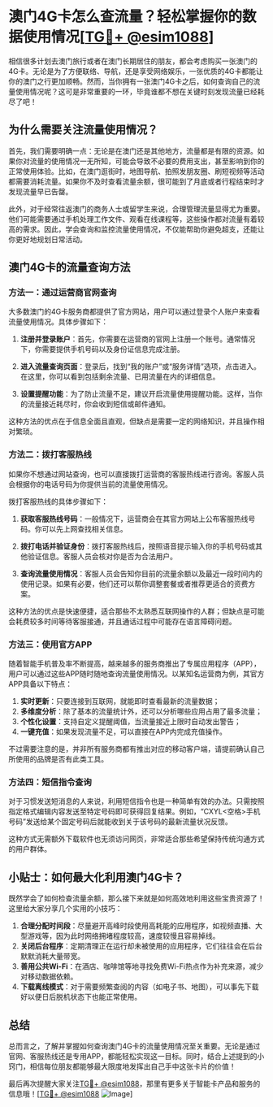 # 澳门4G卡怎么查流量？轻松掌握你的数据使用情况[[TG💪+ @esim1088](https://t.me/s/esim1088)]

相信很多计划去澳门旅行或者在澳门长期居住的朋友，都会考虑购买一张澳门的4G卡。无论是为了方便联络、导航，还是享受网络娱乐，一张优质的4G卡都能让你的澳门之行更加顺畅。然而，当你拥有一张澳门4G卡之后，如何查询自己的流量使用情况呢？这可是非常重要的一环，毕竟谁都不想在关键时刻发现流量已经耗尽了吧！

## 为什么需要关注流量使用情况？

首先，我们需要明确一点：无论是在澳门还是其他地方，流量都是有限的资源。如果你对流量的使用情况一无所知，可能会导致不必要的费用支出，甚至影响到你的正常使用体验。比如，在澳门逛街时，地图导航、拍照发朋友圈、刷短视频等活动都需要消耗流量。如果你不及时查看流量余额，很可能到了月底或者行程结束时才发现流量早已告罄。

此外，对于经常往返澳门的商务人士或留学生来说，合理管理流量显得尤为重要。他们可能需要通过手机处理工作文件、观看在线课程等，这些操作都对流量有着较高的需求。因此，学会查询和监控流量使用情况，不仅能帮助你避免超支，还能让你更好地规划日常活动。

## 澳门4G卡的流量查询方法

### 方法一：通过运营商官网查询

大多数澳门的4G卡服务商都提供了官方网站，用户可以通过登录个人账户来查看流量使用情况。具体步骤如下：

1. **注册并登录账户**：首先，你需要在运营商的官网上注册一个账号。通常情况下，你需要提供手机号码以及身份证信息完成注册。
   
2. **进入流量查询页面**：登录后，找到“我的账户”或“服务详情”选项，点击进入。在这里，你可以看到包括剩余流量、已用流量在内的详细信息。

3. **设置提醒功能**：为了防止流量不足，建议开启流量使用提醒功能。这样，当你的流量接近耗尽时，你会收到短信或邮件通知。

这种方法的优点在于信息全面且直观，但缺点是需要一定的网络知识，并且操作相对繁琐。

### 方法二：拨打客服热线

如果你不想通过网站查询，也可以直接拨打运营商的客服热线进行咨询。客服人员会根据你的电话号码为你提供当前的流量使用情况。

拨打客服热线的具体步骤如下：

1. **获取客服热线号码**：一般情况下，运营商会在其官方网站上公布客服热线号码。你可以先上网查找相关信息。

2. **拨打电话并验证身份**：拨打客服热线后，按照语音提示输入你的手机号码或其他验证信息。客服人员会核对你是否为合法用户。

3. **查询流量使用情况**：客服人员会告知你目前的流量余额以及最近一段时间内的使用记录。如果有必要，他们还可以帮你调整套餐或者推荐更适合的资费方案。

这种方法的优点是快速便捷，适合那些不太熟悉互联网操作的人群；但缺点是可能会耗费较多时间等待客服接通，并且通话过程中可能存在语言障碍问题。

### 方法三：使用官方APP

随着智能手机普及率不断提高，越来越多的服务商推出了专属应用程序（APP），用户可以通过这些APP随时随地查询流量使用情况。以某知名运营商为例，其官方APP具备以下特点：

1. **实时更新**：只要连接到互联网，就能即时查看最新的流量数据；
2. **多维度分析**：除了基本的流量统计外，还可以分析哪些应用占用了最多流量；
3. **个性化设置**：支持自定义提醒阈值，当流量接近上限时自动发出警告；
4. **一键充值**：如果发现流量不足，可以直接在APP内完成充值操作。

不过需要注意的是，并非所有服务商都有推出对应的移动客户端，请提前确认自己所使用的品牌是否有此类工具。

### 方法四：短信指令查询

对于习惯发送短消息的人来说，利用短信指令也是一种简单有效的办法。只需按照指定格式编辑内容发送至特定号码即可获得回复结果。例如，“CXYL<空格>手机号码”发送给某个固定号码后就能收到关于该号码的最新流量状况反馈。

这种方式无需额外下载软件也无须访问网页，非常适合那些希望保持传统沟通方式的用户群体。

## 小贴士：如何最大化利用澳门4G卡？

既然学会了如何检查流量余额，那么接下来就是如何高效地利用这些宝贵资源了！这里给大家分享几个实用的小技巧：

1. **合理分配时间段**：尽量避开高峰时段使用高耗能的应用程序，如视频直播、大型游戏等，因为此时网络拥堵程度较高，速度较慢且容易掉线。
2. **关闭后台程序**：定期清理正在运行却未被使用的应用程序，它们往往会在后台默默消耗大量带宽。
3. **善用公共Wi-Fi**：在酒店、咖啡馆等地寻找免费Wi-Fi热点作为补充来源，减少对移动数据依赖。
4. **下载离线模式**：对于需要频繁查阅的内容（如电子书、地图），可以事先下载好以便日后脱机状态下也能正常使用。

## 总结

总而言之，了解并掌握如何查询澳门4G卡的流量使用情况至关重要。无论是通过官网、客服热线还是专用APP，都能轻松实现这一目标。同时，结合上述提到的小窍门，相信每位朋友都能够最大限度地发挥出自己手中这张卡片的价值！

最后再次提醒大家关注[TG💪+ @esim1088](https://t.me/s/esim1088)，那里有更多关于智能卡产品和服务的信息哦！[[TG💪+ @esim1088](https://t.me/s/esim1088) ![Image](https://i.postimg.cc/4NQfJmqS/Snipaste-2025-05-13-00-14-12.png)]